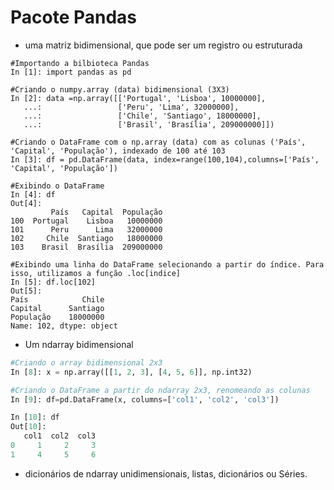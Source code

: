 # Pacote Pandas

+ uma matriz bidimensional, que pode ser um registro ou estruturada

``` phyton
#Importando a bilbioteca Pandas
In [1]: import pandas as pd

#Criando o numpy.array (data) bidimensional (3X3)
In [2]: data =np.array([['Portugal', 'Lisboa', 10000000],
   ...:                 ['Peru', 'Lima', 32000000],
   ...:                 ['Chile', 'Santiago', 18000000],
   ...:                 ['Brasil', 'Brasília', 209000000]])

#Criando o DataFrame com o np.array (data) com as colunas ('País', 'Capital', 'População'), indexado de 100 até 103
In [3]: df = pd.DataFrame(data, index=range(100,104),columns=['País', 'Capital', 'População'])

#Exibindo o DataFrame
In [4]: df
Out[4]: 
         País   Capital  População
100  Portugal    Lisboa   10000000
101      Peru      Lima   32000000
102     Chile  Santiago   18000000
103    Brasil  Brasília  209000000

#Exibindo uma linha do DataFrame selecionando a partir do índice. Para isso, utilizamos a função .loc[indice]
In [5]: df.loc[102]
Out[5]: 
País            Chile
Capital      Santiago
População    18000000
Name: 102, dtype: object

```
+ Um ndarray bidimensional

``` python
#Criando o array bidimensional 2x3
In [8]: x = np.array([[1, 2, 3], [4, 5, 6]], np.int32)

#Criando o DataFrame a partir do ndarray 2x3, renomeando as colunas
In [9]: df=pd.DataFrame(x, columns=['col1', 'col2', 'col3'])

In [10]: df
Out[10]: 
   col1  col2  col3
0     1     2     3
1     4     5     6

```

+ dicionários de ndarray unidimensionais, listas, dicionários ou Séries.

``` phyton


```
